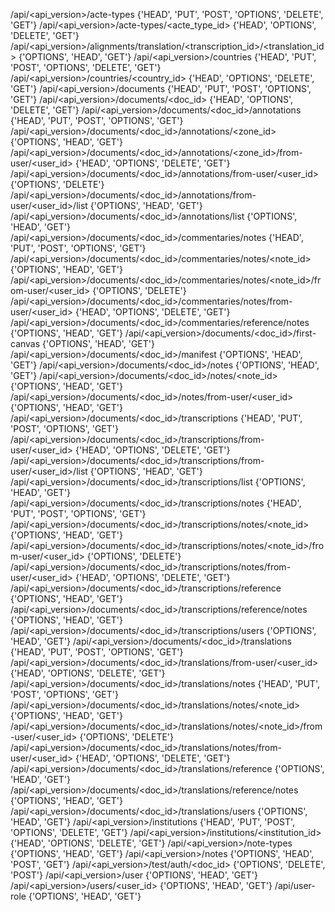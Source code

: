 /api/<api_version>/acte-types {'HEAD', 'PUT', 'POST', 'OPTIONS', 'DELETE', 'GET'}
/api/<api_version>/acte-types/<acte_type_id> {'HEAD', 'OPTIONS', 'DELETE', 'GET'}
/api/<api_version>/alignments/translation/<transcription_id>/<translation_id> {'OPTIONS', 'HEAD', 'GET'}
/api/<api_version>/countries {'HEAD', 'PUT', 'POST', 'OPTIONS', 'DELETE', 'GET'}
/api/<api_version>/countries/<country_id> {'HEAD', 'OPTIONS', 'DELETE', 'GET'}
/api/<api_version>/documents {'HEAD', 'PUT', 'POST', 'OPTIONS', 'GET'}
/api/<api_version>/documents/<doc_id> {'HEAD', 'OPTIONS', 'DELETE', 'GET'}
/api/<api_version>/documents/<doc_id>/annotations {'HEAD', 'PUT', 'POST', 'OPTIONS', 'GET'}
/api/<api_version>/documents/<doc_id>/annotations/<zone_id> {'OPTIONS', 'HEAD', 'GET'}
/api/<api_version>/documents/<doc_id>/annotations/<zone_id>/from-user/<user_id> {'HEAD', 'OPTIONS', 'DELETE', 'GET'}
/api/<api_version>/documents/<doc_id>/annotations/from-user/<user_id> {'OPTIONS', 'DELETE'}
/api/<api_version>/documents/<doc_id>/annotations/from-user/<user_id>/list {'OPTIONS', 'HEAD', 'GET'}
/api/<api_version>/documents/<doc_id>/annotations/list {'OPTIONS', 'HEAD', 'GET'}
/api/<api_version>/documents/<doc_id>/commentaries/notes {'HEAD', 'PUT', 'POST', 'OPTIONS', 'GET'}
/api/<api_version>/documents/<doc_id>/commentaries/notes/<note_id> {'OPTIONS', 'HEAD', 'GET'}
/api/<api_version>/documents/<doc_id>/commentaries/notes/<note_id>/from-user/<user_id> {'OPTIONS', 'DELETE'}
/api/<api_version>/documents/<doc_id>/commentaries/notes/from-user/<user_id> {'HEAD', 'OPTIONS', 'DELETE', 'GET'}
/api/<api_version>/documents/<doc_id>/commentaries/reference/notes {'OPTIONS', 'HEAD', 'GET'}
/api/<api_version>/documents/<doc_id>/first-canvas {'OPTIONS', 'HEAD', 'GET'}
/api/<api_version>/documents/<doc_id>/manifest {'OPTIONS', 'HEAD', 'GET'}
/api/<api_version>/documents/<doc_id>/notes {'OPTIONS', 'HEAD', 'GET'}
/api/<api_version>/documents/<doc_id>/notes/<note_id> {'OPTIONS', 'HEAD', 'GET'}
/api/<api_version>/documents/<doc_id>/notes/from-user/<user_id> {'OPTIONS', 'HEAD', 'GET'}
/api/<api_version>/documents/<doc_id>/transcriptions {'HEAD', 'PUT', 'POST', 'OPTIONS', 'GET'}
/api/<api_version>/documents/<doc_id>/transcriptions/from-user/<user_id> {'HEAD', 'OPTIONS', 'DELETE', 'GET'}
/api/<api_version>/documents/<doc_id>/transcriptions/from-user/<user_id>/list {'OPTIONS', 'HEAD', 'GET'}
/api/<api_version>/documents/<doc_id>/transcriptions/list {'OPTIONS', 'HEAD', 'GET'}
/api/<api_version>/documents/<doc_id>/transcriptions/notes {'HEAD', 'PUT', 'POST', 'OPTIONS', 'GET'}
/api/<api_version>/documents/<doc_id>/transcriptions/notes/<note_id> {'OPTIONS', 'HEAD', 'GET'}
/api/<api_version>/documents/<doc_id>/transcriptions/notes/<note_id>/from-user/<user_id> {'OPTIONS', 'DELETE'}
/api/<api_version>/documents/<doc_id>/transcriptions/notes/from-user/<user_id> {'HEAD', 'OPTIONS', 'DELETE', 'GET'}
/api/<api_version>/documents/<doc_id>/transcriptions/reference {'OPTIONS', 'HEAD', 'GET'}
/api/<api_version>/documents/<doc_id>/transcriptions/reference/notes {'OPTIONS', 'HEAD', 'GET'}
/api/<api_version>/documents/<doc_id>/transcriptions/users {'OPTIONS', 'HEAD', 'GET'}
/api/<api_version>/documents/<doc_id>/translations {'HEAD', 'PUT', 'POST', 'OPTIONS', 'GET'}
/api/<api_version>/documents/<doc_id>/translations/from-user/<user_id> {'HEAD', 'OPTIONS', 'DELETE', 'GET'}
/api/<api_version>/documents/<doc_id>/translations/notes {'HEAD', 'PUT', 'POST', 'OPTIONS', 'GET'}
/api/<api_version>/documents/<doc_id>/translations/notes/<note_id> {'OPTIONS', 'HEAD', 'GET'}
/api/<api_version>/documents/<doc_id>/translations/notes/<note_id>/from-user/<user_id> {'OPTIONS', 'DELETE'}
/api/<api_version>/documents/<doc_id>/translations/notes/from-user/<user_id> {'HEAD', 'OPTIONS', 'DELETE', 'GET'}
/api/<api_version>/documents/<doc_id>/translations/reference {'OPTIONS', 'HEAD', 'GET'}
/api/<api_version>/documents/<doc_id>/translations/reference/notes {'OPTIONS', 'HEAD', 'GET'}
/api/<api_version>/documents/<doc_id>/translations/users {'OPTIONS', 'HEAD', 'GET'}
/api/<api_version>/institutions {'HEAD', 'PUT', 'POST', 'OPTIONS', 'DELETE', 'GET'}
/api/<api_version>/institutions/<institution_id> {'HEAD', 'OPTIONS', 'DELETE', 'GET'}
/api/<api_version>/note-types {'OPTIONS', 'HEAD', 'GET'}
/api/<api_version>/notes {'OPTIONS', 'HEAD', 'POST', 'GET'}
/api/<api_version>/test/auth/<doc_id> {'OPTIONS', 'DELETE', 'POST'}
/api/<api_version>/user {'OPTIONS', 'HEAD', 'GET'}
/api/<api_version>/users/<user_id> {'OPTIONS', 'HEAD', 'GET'}
/api/user-role {'OPTIONS', 'HEAD', 'GET'}
